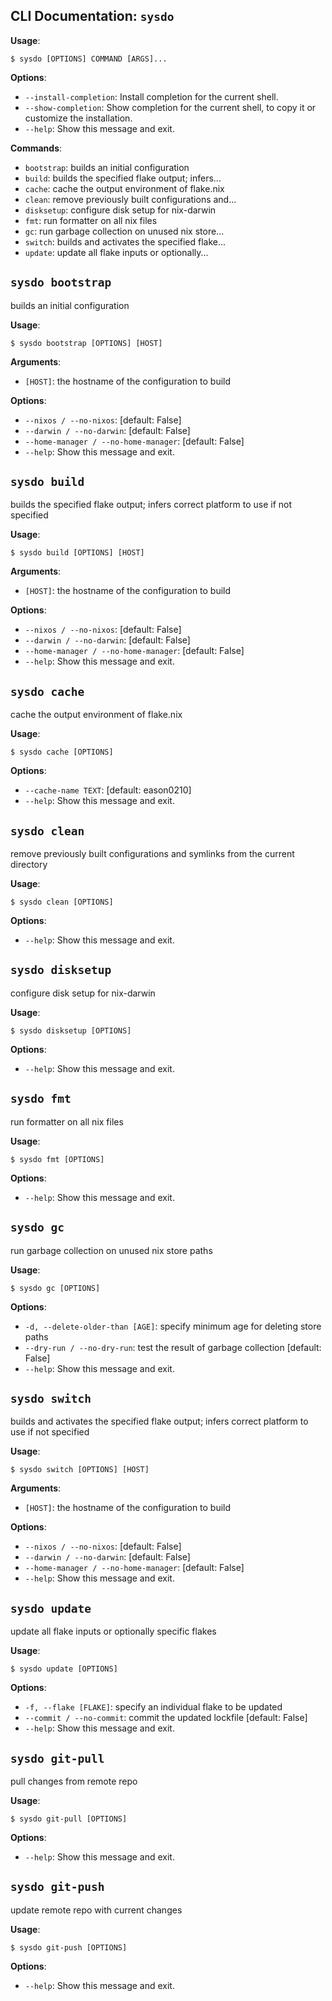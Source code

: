 ## CLI Documentation: `sysdo`

**Usage**:

```console
$ sysdo [OPTIONS] COMMAND [ARGS]...
```

**Options**:

* `--install-completion`: Install completion for the current shell.
* `--show-completion`: Show completion for the current shell, to copy it or customize the installation.
* `--help`: Show this message and exit.

**Commands**:

* `bootstrap`: builds an initial configuration
* `build`: builds the specified flake output; infers...
* `cache`: cache the output environment of flake.nix
* `clean`: remove previously built configurations and...
* `disksetup`: configure disk setup for nix-darwin
* `fmt`: run formatter on all nix files
* `gc`: run garbage collection on unused nix store...
* `switch`: builds and activates the specified flake...
* `update`: update all flake inputs or optionally...

## `sysdo bootstrap`

builds an initial configuration

**Usage**:

```console
$ sysdo bootstrap [OPTIONS] [HOST]
```

**Arguments**:

* `[HOST]`: the hostname of the configuration to build

**Options**:

* `--nixos / --no-nixos`: [default: False]
* `--darwin / --no-darwin`: [default: False]
* `--home-manager / --no-home-manager`: [default: False]
* `--help`: Show this message and exit.

## `sysdo build`

builds the specified flake output; infers correct platform to use if not specified

**Usage**:

```console
$ sysdo build [OPTIONS] [HOST]
```

**Arguments**:

* `[HOST]`: the hostname of the configuration to build

**Options**:

* `--nixos / --no-nixos`: [default: False]
* `--darwin / --no-darwin`: [default: False]
* `--home-manager / --no-home-manager`: [default: False]
* `--help`: Show this message and exit.

## `sysdo cache`

cache the output environment of flake.nix

**Usage**:

```console
$ sysdo cache [OPTIONS]
```

**Options**:

* `--cache-name TEXT`: [default: eason0210]
* `--help`: Show this message and exit.

## `sysdo clean`

remove previously built configurations and symlinks from the current directory

**Usage**:

```console
$ sysdo clean [OPTIONS]
```

**Options**:

* `--help`: Show this message and exit.

## `sysdo disksetup`

configure disk setup for nix-darwin

**Usage**:

```console
$ sysdo disksetup [OPTIONS]
```

**Options**:

* `--help`: Show this message and exit.

## `sysdo fmt`

run formatter on all nix files

**Usage**:

```console
$ sysdo fmt [OPTIONS]
```

**Options**:

* `--help`: Show this message and exit.

## `sysdo gc`

run garbage collection on unused nix store paths

**Usage**:

```console
$ sysdo gc [OPTIONS]
```

**Options**:

* `-d, --delete-older-than [AGE]`: specify minimum age for deleting store paths
* `--dry-run / --no-dry-run`: test the result of garbage collection  [default: False]
* `--help`: Show this message and exit.

## `sysdo switch`

builds and activates the specified flake output; infers correct platform to use if not specified

**Usage**:

```console
$ sysdo switch [OPTIONS] [HOST]
```

**Arguments**:

* `[HOST]`: the hostname of the configuration to build

**Options**:

* `--nixos / --no-nixos`: [default: False]
* `--darwin / --no-darwin`: [default: False]
* `--home-manager / --no-home-manager`: [default: False]
* `--help`: Show this message and exit.

## `sysdo update`

update all flake inputs or optionally specific flakes

**Usage**:

```console
$ sysdo update [OPTIONS]
```

**Options**:

* `-f, --flake [FLAKE]`: specify an individual flake to be updated
* `--commit / --no-commit`: commit the updated lockfile  [default: False]
* `--help`: Show this message and exit.

## `sysdo git-pull`

pull changes from remote repo

**Usage**:

```console
$ sysdo git-pull [OPTIONS]
```

**Options**:

* `--help`: Show this message and exit.

## `sysdo git-push`

update remote repo with current changes

**Usage**:

```console
$ sysdo git-push [OPTIONS]
```

**Options**:

* `--help`: Show this message and exit.
